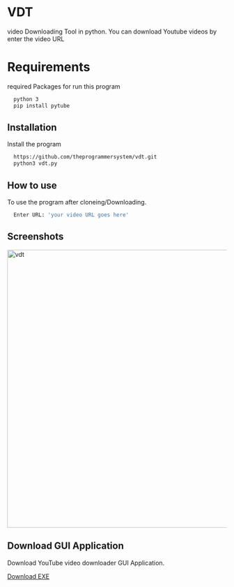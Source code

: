 

# VDT
video Downloading Tool in python. You can download Youtube videos by enter the  video URL 



#  Requirements
required Packages  for  run this program

```bash
  python 3
  pip install pytube
```




## Installation

Install the program

```bash
  https://github.com/theprogrammersystem/vdt.git
  python3 vdt.py
```

## How to use 

To use the program after cloneing/Downloading.

```bash
  Enter URL: 'your video URL goes here'
```

## Screenshots
<img width="637" alt="vdt" src="https://github.com/theprogrammersystem/vdt/assets/150264274/ba5a6652-bfcf-4a28-9bac-335a5afc10e9">

## Download GUI Application 
Download YouTube video downloader GUI Application.

[Download EXE](https://github.com/theprogrammersystem/vdt/releases/tag/v0.1)


